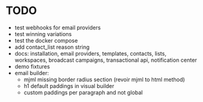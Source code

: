 # TODO

- test webhooks for email providers
- test winning variations
- test the docker compose
- add contact_list reason string
- docs: installation, email providers, templates, contacts, lists, workspaces, broadcast campaigns, transactional api, notification center
- demo fixtures
- email builder:
  - mjml missing border radius section (revoir mjml to html method)
  - h1 default paddings in visual builder
  - custom paddings per paragraph and not global
